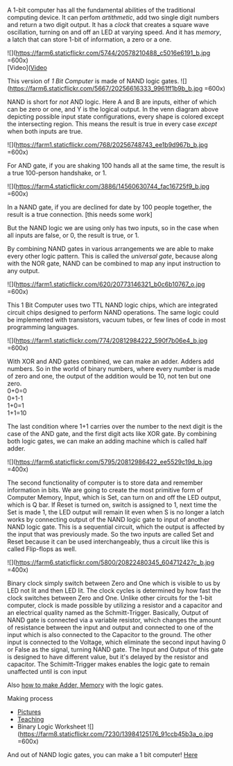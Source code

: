 A 1-bit computer has all the fundamental abilities of the traditional computing device. It can perfom *artithmetic*, add two single digit numbers and return a two digit output. It has a *clock* that creates a square wave oscillation, turning on and off an LED at varying speed. And it has *memory*, a latch that can store 1-bit of information, a zero or a one. 

 
![](https://farm6.staticflickr.com/5744/20578210488_c5016e6191_b.jpg =600x)
</br>
[Video]([Video](https://vimeo.com/136769465)
 

This version of *1 Bit Computer* is made of NAND logic gates. 
![](https://farm6.staticflickr.com/5667/20256616333_9961ff1b9b_b.jpg =600x)

NAND is short for *not* AND logic. Here A and B are inputs, either of which can be zero or one, and Y is the logical output. In the venn diagram above depicting possible input state configurations, every shape is colored except the intersecting region. This means the result is true in every case *except* when both inputs are true.  

![](https://farm1.staticflickr.com/768/20256748743_ee1b9d967b_b.jpg =600x)


For AND gate, if you are shaking 100 hands all at the same time, the result is a true 100-person handshake, or 1.

![](https://farm4.staticflickr.com/3886/14560630744_fac16725f9_b.jpg =600x)

In a NAND gate, if you are declined for date by 100 people together, the result is a true connection. [this needs some work]

But the NAND logic we are using only has two inputs, so in the case when all inputs are false, or 0, the result is true, or 1. 


By combining NAND gates in various arrangements we are able to make every other logic pattern. This is called the *universal gate*, because along with the NOR gate, NAND can be combined to map any input instruction to any output. 

 
![](https://farm1.staticflickr.com/620/20773146321_b0c6b10767_o.jpg =600x)

This 1 Bit Computer uses two TTL NAND logic chips, which are integrated circuit chips designed to perform NAND operations. The same logic could be implemented with transistors, vacuum tubes, or few lines of code in most programming languages.

![](https://farm1.staticflickr.com/774/20812984222_590f7b06e4_b.jpg =600x)


With XOR and AND gates combined, we can make an adder. Adders add numbers. So in the world of binary numbers, where every number is made of zero and one, the output of the addition would be 10, not ten but one zero. 
</br>
0+0=0</br>
0+1-1 </br>
1+0=1 </br>
1+1=10 </br>

The last condition where 1+1 carries over the number to the next digit is the case of the AND gate, and the first digit acts like XOR gate. By combining both logic gates, we can make an adding machine which is called half adder.  

![](https://farm6.staticflickr.com/5795/20812986422_ee5529c19d_b.jpg =400x)

The second functionality of computer is to store data and remember information in bits. We are going to create the most primitive form of Computer Memory, Input, which is Set, can turn on and off the LED output, which is Q bar. If Reset is turned on, switch is assigned to 1, next time the Set is made 1, the LED output will remain lit even when S is no longer  a latch works by connecting output of the NAND logic gate to input of another NAND logic gate. This is a sequential circuit, which the output is affected by the input that was previously made. So the two inputs are called Set and Reset because it can be used interchangeably, thus a circuit like this is called Flip-flops as well. 

![](https://farm6.staticflickr.com/5800/20822480345_604712427c_b.jpg =400x)

Binary clock simply switch between Zero and One which is visible to us by LED not lit and then LED lit. The clock cycles is determined by how fast the clock switches between Zero and One. Unlike other circuits for the 1-bit computer, clock is made possible by utilizing a resistor and a capacitor and an electrical quality named as the Schmitt-Trigger. Basically, Output of NAND gate is connected via a variable resistor, which changes the amount of resistance between the input and output and connected to one of the input which is also connected to the Capacitor to the ground. The other input is connected to the Voltage, which eliminate the second input having 0 or False as the signal, turning NAND gate. The Input and Output of this gate is designed to have different value, but it's delayed by the resistor and capacitor. The Schimitt-Trigger makes enables the logic gate to remain unaffected until  is con input




Also [how to make Adder, Memory](https://farm8.staticflickr.com/7251/14007688534_adb24c48f8_k.jpg) with the logic gates. 
 

Making process 

- [Pictures](https://www.flickr.com/photos/80913365@N04/20093606613)
- [Teaching](https://www.flickr.com/photos/80913365@N04/20526747300)
-  Binary Logic Worksheet ![](https://farm8.staticflickr.com/7230/13984125176_91ccb45b3a_o.jpg =600x)


And out of NAND logic gates, you can make a 1 bit computer! 
[Here](https://github.com/tchoi8/handmadecomputer/tree/master/Binary/NAND)

 
